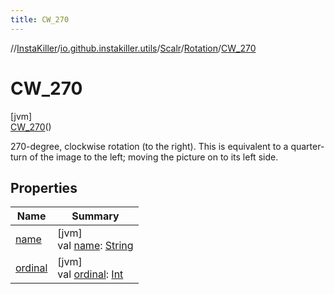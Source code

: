 ```yaml
---
title: CW_270
---
```

//[InstaKiller](../../../../../index.html)/[io.github.instakiller.utils](../../../index.html)/[Scalr](../../index.html)/[Rotation](../index.html)/[CW_270](index.html)



# CW_270



[jvm]\
[CW_270](index.html)()



270-degree, clockwise rotation (to the right). This is equivalent to a quarter-turn of the image to the left; moving the picture on to its left side.



## Properties


| Name | Summary |
|---|---|
| [name](../-c-w_90/index.html#-372974862%2FProperties%2F863300109) | [jvm]<br>val [name](../-c-w_90/index.html#-372974862%2FProperties%2F863300109): [String](https://kotlinlang.org/api/latest/jvm/stdlib/kotlin/-string/index.html) |
| [ordinal](../-c-w_90/index.html#-739389684%2FProperties%2F863300109) | [jvm]<br>val [ordinal](../-c-w_90/index.html#-739389684%2FProperties%2F863300109): [Int](https://kotlinlang.org/api/latest/jvm/stdlib/kotlin/-int/index.html) |

